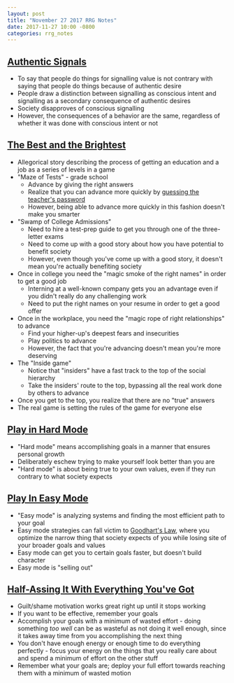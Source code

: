 ```yaml
---
layout: post
title: "November 27 2017 RRG Notes"
date: 2017-11-27 10:00 -0800
categories: rrg_notes
---
```


## [Authentic Signals](http://www.overcomingbias.com/2017/11/authentic-signals.html)
- To say that people do things for signalling value is not contrary with saying that people do things because of authentic desire
- People draw a distinction between signalling as conscious intent and signalling as a secondary consequence of authentic desires
- Society disapproves of conscious signalling
- However, the consequences of a behavior are the same, regardless of whether it was done with conscious intent or not

## [The Best and the Brightest](http://sudoscript.com/the-best-and-the-brightest/)
- Allegorical story describing the process of getting an education and a job as a series of levels in a game
- "Maze of Tests" - grade school
  - Advance by giving the right answers
  - Realize that you can advance more quickly by [guessing the teacher's password](http://lesswrong.com/lw/iq/guessing_the_teachers_password/)
  - However, being able to advance more quickly in this fashion doesn't make you smarter
- "Swamp of College Admissions" 
  - Need to hire a test-prep guide to get you through one of the three-letter exams
  - Need to come up with a good story about how you have potential to benefit society
  - However, even though you've come up with a good story, it doesn't mean you're actually benefiting society
- Once in college you need the "magic smoke of the right names" in order to get a good job
  - Interning at a well-known company gets you an advantage even if you didn't really do any challenging work
  - Need to put the right names on your resume in order to get a good offer
- Once in the workplace, you need the "magic rope of right relationships" to advance
  - Find your higher-up's deepest fears and insecurities
  - Play politics to advance
  - However, the fact that you're advancing doesn't mean you're more deserving
- The "Inside game"
  - Notice that "insiders" have a fast track to the top of the social hierarchy
  - Take the insiders' route to the top, bypassing all the real work done by others to advance
- Once you get to the top, you realize that there are no "true" answers
- The real game is setting the rules of the game for everyone else

## [Play in Hard Mode](https://thezvi.wordpress.com/2017/08/26/play-in-hard-mode/)
- "Hard mode" means accomplishing goals in a manner that ensures personal growth
- Deliberately eschew trying to make yourself look better than you are
- "Hard mode" is about being true to your own values, even if they run contrary to what society expects

## [Play In Easy Mode](https://thezvi.wordpress.com/2017/08/26/play-in-easy-mode/)
- "Easy mode" is analyzing systems and finding the most efficient path to your goal
- Easy mode strategies can fall victim to [Goodhart's Law](https://en.wikipedia.org/wiki/Goodhart%27s_law), where you optimize the narrow thing that society expects of you while losing site of your broader goals and values
- Easy mode can get you to certain goals faster, but doesn't build character
- Easy mode is "selling out"

## [Half-Assing It With Everything You've Got](http://mindingourway.com/half-assing-it-with-everything-youve-got/)
- Guilt/shame motivation works great right up until it stops working
- If you want to be effective, remember your goals
- Accomplish your goals with a minimum of wasted effort - doing something _too well_ can be as wasteful as not doing it well enough, since it takes away time from you accomplishing the next thing
- You don't have enough energy or enough time to do everything perfectly - focus your energy on the things that you really care about and spend a minimum of effort on the other stuff
- Remember what your goals are; deploy your full effort towards reaching them with a minimum of wasted motion
